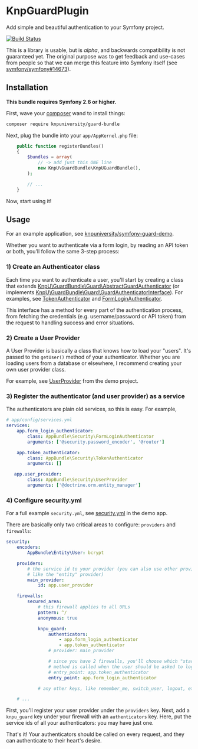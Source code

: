# KnpGuardPlugin

Add simple and beautiful authentication to your Symfony project.

[![Build Status](https://travis-ci.org/knpuniversity/KnpUGuardBundle.svg?branch=master)](https://travis-ci.org/knpuniversity/KnpUGuardBundle)

This is a library is usable, but is *alpha*, and backwards compatibility
is not guaranteed yet. The original purpose was to get feedback and use-cases
from people so that we can merge this feature into Symfony itself
(see [symfony/symfony#14673](https://github.com/symfony/symfony/pull/14673)).

## Installation

**This bundle requires Symfony 2.6 or higher.**

First, wave your [composer](https://getcomposer.org/) wand to install things:

```bash
composer require knpuniversity/guard-bundle
```

Next, plug the bundle into your `app/AppKernel.php` file:

```php
    public function registerBundles()
    {
        $bundles = array(
            // -> add just this ONE line
            new KnpU\GuardBundle\KnpUGuardBundle(),
        );

        // ...
    }
```

Now, start using it!

## Usage

For an example application, see [knpuniversity/symfony-guard-demo](https://github.com/knpuniversity/symfony-guard-demo).

Whether you want to authenticate via a form login, by reading an API token
or both, you'll follow the same 3-step process:

### 1) Create an Authenticator class

Each time you want to authenticate a user, you'll start by creating a class
that extends [KnpU\GuardBundle\Guard\AbstractGuardAuthenticator](https://github.com/knpuniversity/KnpUGuardBundle/blob/master/Guard/AbstractGuardAuthenticator.php)
(or implements [KnpU\GuardBundle\Guard\GuardAuthenticatorInterface](https://github.com/knpuniversity/KnpUGuardBundle/blob/master/Guard/GuardAuthenticatorInterface.php)).
For examples, see [TokenAuthenticator](https://github.com/knpuniversity/symfony-guard-demo/blob/guard-auth/src/AppBundle/Security/TokenAuthenticator.php)
and [FormLoginAuthenticator](https://github.com/knpuniversity/symfony-guard-demo/blob/guard-auth/src/AppBundle/Security/FormLoginAuthenticator.php).

This interface has a method for every part of the authentication process,
from fetching the credentials (e.g. username/password or API token) from
the request to handling success and error situations.

### 2) Create a User Provider

A User Provider is basically a class that knows how to load your "users".
It's passed to the `getUser()` method of your authenticator. Whether you
are loading users from a database or elsewhere, I recommend creating your
own user provider class.

For example, see [UserProvider](https://github.com/knpuniversity/symfony-guard-demo/blob/guard-auth/src/AppBundle/Security/UserProvider.php)
from the demo project.

### 3) Register the authenticator (and user provider) as a service

The authenticators are plain old services, so this is easy. For example,

```yml
# app/config/services.yml
services:
    app.form_login_authenticator:
        class: AppBundle\Security\FormLoginAuthenticator
        arguments: ['@security.password_encoder', '@router']

    app.token_authenticator:
        class: AppBundle\Security\TokenAuthenticator
        arguments: []

   app.user_provider:
        class: AppBundle\Security\UserProvider
        arguments: ['@doctrine.orm.entity_manager']
```

### 4) Configure security.yml

For a full example `security.yml`, see [security.yml](https://github.com/knpuniversity/symfony-guard-demo/blob/guard-auth/app/config/security.yml)
in the demo app.

There are basically only two critical areas to configure: `providers`
and `firewalls`:

```yml
security:
    encoders:
        AppBundle\Entity\User: bcrypt

    providers:
        # the service id to your provider (you can also use other providers,
        # like the "entity" provider)
        main_provider:
            id: app.user_provider

    firewalls:
        secured_area:
            # this firewall applies to all URLs
            pattern: ^/
            anonymous: true

            knpu_guard:
                authenticators:
                    - app.form_login_authenticator
                    - app.token_authenticator
                # provider: main_provider

                # since you have 2 firewalls, you'll choose which "start"
                # method is called when the user should be asked to login
                # entry_point: app.token_authenticator
                entry_point: app.form_login_authenticator

            # any other keys, like remember_me, switch_user, logout, etc

    # ...
```

First, you'll register your user provider under the `providers` key. Next,
add a `knpu_guard` key under your firewall with an `authenticators` key.
Here, put the service ids of all your authenticators: you may have just one.

That's it! Your authenticators should be called on every request, and they
can authenticate to their heart's desire.
